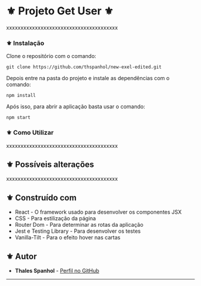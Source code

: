 # ⚜️ Projeto Get User ⚜️

xxxxxxxxxxxxxxxxxxxxxxxxxxxxxxxxxxxxxxx

### ⚜️ Instalação

Clone o repositório com o comando:
```
git clone https://github.com/thspanhol/new-exel-edited.git
```

Depois entre na pasta do projeto e instale as dependências com o comando:
```
npm install
```

Após isso, para abrir a aplicação basta usar o comando:
```
npm start
```
### ⚜️ Como Utilizar

xxxxxxxxxxxxxxxxxxxxxxxxxxxxxxxxxxxxxxx

## ⚜️ Possíveis alterações

xxxxxxxxxxxxxxxxxxxxxxxxxxxxxxxxxxxxxxx

## ⚜️ Construído com

* React - O framework usado para desenvolver os componentes JSX
* CSS - Para estilização da página
* Router Dom - Para determinar as rotas da aplicação
* Jest e Testing Library - Para desenvolver os testes
* Vanilla-Tilt - Para o efeito hover nas cartas

## ⚜️ Autor

* **Thales Spanhol** - [Perfil no GitHub](https://github.com/thspanhol)

---
